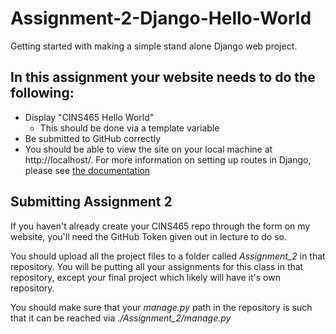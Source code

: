 # Assignment-2-Django-Hello-World
Getting started with making a simple stand alone Django web project.

## In this assignment your website needs to do the following:

* Display "CINS465 Hello World"
  * This should be done via a template variable
* Be submitted to GitHub correctly
* You should be able to view the site on your local machine at http://localhost/. For more information on setting up routes in Django, please see [the documentation](https://docs.djangoproject.com/en/1.10/topics/http/urls/)

## Submitting Assignment 2

If you haven't already create your CINS465 repo through the form on my website, you'll need the GitHub Token given out in lecture to do so.

You should upload all the project files to a folder called *Assignment_2* in that repository. You will be putting all your assignments for this class in that repository, except your final project which likely will have it's own repository.

You should make sure that your *manage.py* path in the repository is such that it can be reached via *./Assignment_2/manage.py*
